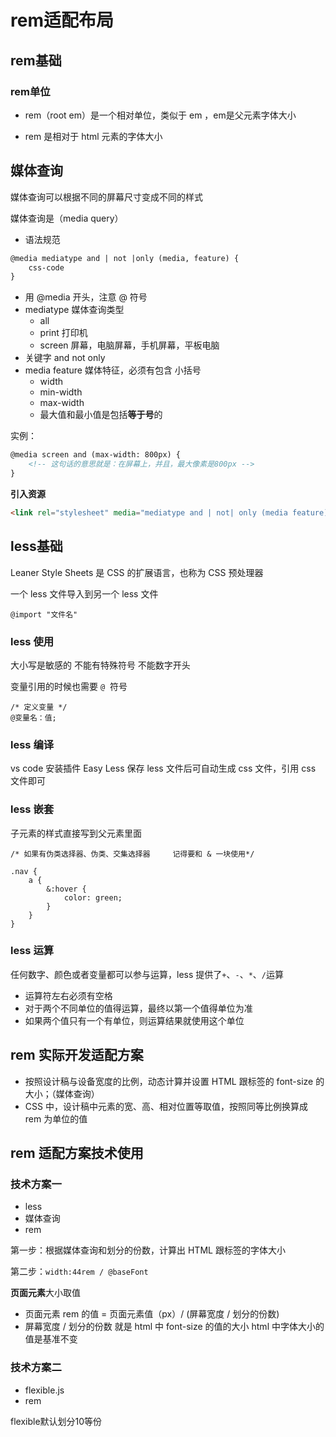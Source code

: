 # rem适配布局

## rem基础

### rem单位

- rem（root  em）是一个相对单位，类似于  em  ，em是父元素字体大小

- rem  是相对于  html  元素的字体大小

## 媒体查询

媒体查询可以根据不同的屏幕尺寸变成不同的样式

媒体查询是（media  query）

- 语法规范

```html
@media mediatype and | not |only (media, feature) {
	css-code
}
```

- 用  @media   开头，注意  @  符号
- mediatype   媒体查询类型
  - all
  - print  打印机
  - screen  屏幕，电脑屏幕，手机屏幕，平板电脑
- 关键字  and  not  only
- media  feature  媒体特征，必须有包含  小括号
  - width
  - min-width
  - max-width
  - 最大值和最小值是包括**等于号**的

实例：

```html
@media screen and (max-width: 800px) {
	<!-- 这句话的意思就是：在屏幕上，并且，最大像素是800px -->	
}
```



**引入资源**

```html
<link rel="stylesheet" media="mediatype and | not| only (media feature)" href="a.css"></link>
```





## less基础

Leaner  Style  Sheets  是  CSS  的扩展语言，也称为  CSS  预处理器

一个  less  文件导入到另一个  less  文件

```less
@import "文件名"
```



### less  使用

大小写是敏感的   不能有特殊符号  不能数字开头

变量引用的时候也需要  `@`   符号

```less
/* 定义变量 */
@变量名：值;
```

### less 编译

vs  code  安装插件  Easy  Less   保存  less  文件后可自动生成  css  文件，引用  css  文件即可

### less  嵌套

子元素的样式直接写到父元素里面

```less
/* 如果有伪类选择器、伪类、交集选择器     记得要和 & 一块使用*/   

.nav {
    a {
        &:hover {
            color: green;
        }
    }
}
```



### less  运算

任何数字、颜色或者变量都可以参与运算，less  提供了`+`、`-`、`*`、`/`运算

- 运算符左右必须有空格
- 对于两个不同单位的值得运算，最终以第一个值得单位为准
- 如果两个值只有一个有单位，则运算结果就使用这个单位

## rem  实际开发适配方案

- 按照设计稿与设备宽度的比例，动态计算并设置  HTML  跟标签的  font-size  的大小；（媒体查询）
- CSS  中，设计稿中元素的宽、高、相对位置等取值，按照同等比例换算成  rem  为单位的值

## rem  适配方案技术使用

### 技术方案一

- less
- 媒体查询
- rem

第一步：根据媒体查询和划分的份数，计算出  HTML  跟标签的字体大小

第二步：`width:44rem / @baseFont`

**页面元素**大小取值

- 页面元素  rem  的值  =    页面元素值（px）/    (屏幕宽度  /  划分的份数)
- 屏幕宽度  /  划分的份数    就是  html  中  font-size  的值的大小     html  中字体大小的值是基准不变



### 技术方案二

- flexible.js
- rem

flexible默认划分10等份





